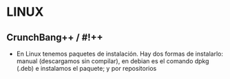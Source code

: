 # LINUX

## CrunchBang++ / #!++

- En Linux tenemos paquetes de instalación. Hay dos formas de instalarlo: manual (descargamos sin compilar), en debian es el comando dpkg (.deb) e instalamos el paquete; y por repositorios